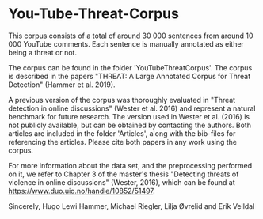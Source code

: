 
# You-Tube-Threat-Corpus

This corpus consists of a total of around 30 000 sentences from around 10 000 YouTube comments. Each sentence is manually annotated as either being a threat or not. 

The corpus can be found in the folder 'YouTubeThreatCorpus'. The corpus is described in the papers "THREAT: A Large Annotated Corpus for Threat Detection" (Hammer et al. 2019). 

A previous version of the corpus was thoroughly evaluated in "Threat detection in online discussions" (Wester et al. 2016) and represent a natural benchmark for future research. The version used in Wester et al. (2016) is not publicly available, but can be obtained by contacting the authors. Both articles are included in the folder 'Articles', along with the bib-files for referencing the articles. Please cite both papers in any work using the corpus.

For more information about the data set, and the preprocessing performed on it, we refer to Chapter 3 of the master's thesis "Detecting threats of violence in online discussions" (Wester, 2016), which can be found at https://www.duo.uio.no/handle/10852/51497.

Sincerely,
Hugo Lewi Hammer, Michael Riegler, Lilja Øvrelid and Erik Velldal
